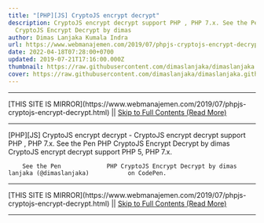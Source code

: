 ```yaml
---
title: "[PHP][JS] CryptoJS encrypt decrypt"
description: CryptoJS encrypt decrypt support PHP , PHP 7.x. See the Pen PHP
  CryptoJS Encrypt Decrypt by dimas
author: Dimas Lanjaka Kumala Indra
url: https://www.webmanajemen.com/2019/07/phpjs-cryptojs-encrypt-decrypt.html
date: 2022-04-18T07:28:00+0700
updated: 2019-07-21T17:16:00.000Z
thumbnail: https://raw.githubusercontent.com/dimaslanjaka/dimaslanjaka.github.io/master/assets/img/phpjs.png
cover: https://raw.githubusercontent.com/dimaslanjaka/dimaslanjaka.github.io/master/assets/img/phpjs.png
---
```


<hr/> [THIS SITE IS MIRROR](https://www.webmanajemen.com/2019/07/phpjs-cryptojs-encrypt-decrypt.html) || <a href="https://www.webmanajemen.com/2019/07/phpjs-cryptojs-encrypt-decrypt.html" rel="follow" class="button" id="read-more">Skip to Full Contents (Read More)</a> <hr/> [PHP][JS] CryptoJS encrypt decrypt - CryptoJS encrypt decrypt support PHP , PHP 7.x. See the Pen PHP CryptoJS Encrypt Decrypt by dimas CryptoJS encrypt decrypt support PHP 5, PHP 7.x.     
      
        See the Pen             PHP CryptoJS Encrypt Decrypt by dimas lanjaka (@dimaslanjaka)           on CodePen.      
          
    
  <hr/> [THIS SITE IS MIRROR](https://www.webmanajemen.com/2019/07/phpjs-cryptojs-encrypt-decrypt.html) || <a href="https://www.webmanajemen.com/2019/07/phpjs-cryptojs-encrypt-decrypt.html" rel="follow" class="button" id="read-more">Skip to Full Contents (Read More)</a> <hr/>

<script>
    if (location.host.includes('dimaslanjaka12')) {
      location.replace('https://www.webmanajemen.com/2019/07/phpjs-cryptojs-encrypt-decrypt.html');
    }
  </script>